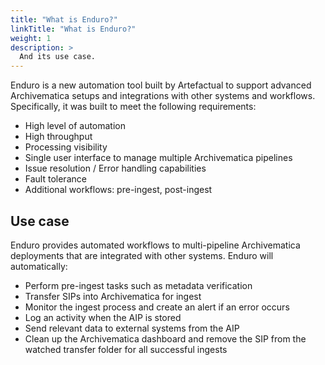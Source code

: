 ```yaml
---
title: "What is Enduro?"
linkTitle: "What is Enduro?"
weight: 1
description: >
  And its use case.
---
```


Enduro is a new automation tool built by Artefactual to support
advanced Archivematica setups and integrations with other systems and
workflows. Specifically, it was built to meet the following
requirements:

* High level of automation
* High throughput
* Processing visibility
* Single user interface to manage multiple Archivematica pipelines
* Issue resolution / Error handling capabilities
* Fault tolerance
* Additional workflows: pre-ingest, post-ingest

## Use case

Enduro provides automated workflows to multi-pipeline Archivematica
deployments that are integrated with other systems. Enduro will
automatically:

* Perform pre-ingest tasks such as metadata verification
* Transfer SIPs into Archivematica for ingest
* Monitor the ingest process and create an alert if an error occurs 
* Log an activity when the AIP is stored
* Send relevant data to external systems from the AIP
* Clean up the Archivematica dashboard and remove the SIP from the
  watched transfer folder for all successful ingests
